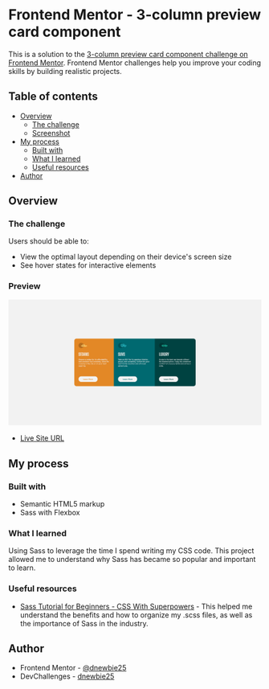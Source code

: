 # Frontend Mentor - 3-column preview card component

This is a solution to the [3-column preview card component challenge on Frontend Mentor](https://www.frontendmentor.io/challenges/3column-preview-card-component-pH92eAR2-). Frontend Mentor challenges help you improve your coding skills by building realistic projects. 

## Table of contents

- [Overview](#overview)
  - [The challenge](#the-challenge)
  - [Screenshot](#screenshot)
- [My process](#my-process)
  - [Built with](#built-with)
  - [What I learned](#what-i-learned)
  - [Useful resources](#useful-resources)
- [Author](#author)

## Overview

### The challenge

Users should be able to:

- View the optimal layout depending on their device's screen size
- See hover states for interactive elements

### Preview

![](images/preview.png)

- [Live Site URL](https://3cars-component-card.netlify.app)

## My process

### Built with

- Semantic HTML5 markup
- Sass with Flexbox

### What I learned

Using Sass to leverage the time I spend writing my CSS code. This project allowed me to understand why Sass has became so popular and important to learn.

### Useful resources

- [Sass Tutorial for Beginners - CSS With Superpowers](https://www.youtube.com/watch?v=_a5j7KoflTs&t) - This helped me understand the benefits and how to organize my .scss files, as well as the importance of Sass in the industry.

## Author

- Frontend Mentor - [@dnewbie25](https://www.frontendmentor.io/profile/dnewbie25)
- DevChallenges - [dnewbie25](https://devchallenges.io/portfolio/dnewbie25)
